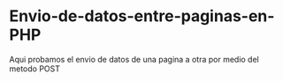 # Envio-de-datos-entre-paginas-en-PHP
Aqui probamos el envio de datos de una pagina a otra por medio del metodo POST
